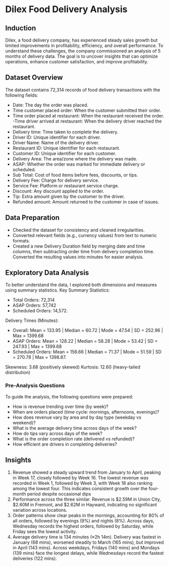 # Dilex Food Delivery Analysis
## Induction
Dilex, a food delivery company, has experienced steady sales growth but limited improvements in profitability, efficiency, and overall performance. To understand these challenges, the company commissioned an analysis of 5 months of delivery data. The goal is to uncover insights that can optimize operations, enhance customer satisfaction, and improve profitability.
## Dataset Overview 
The dataset contains 72,314 records of food delivery transactions with the following fields:
- Date: The day the order was placed.
- Time customer placed order: When the customer submitted their order.
- Time order placed at restaurant: When the restaurant received the order.
-Time driver arrived at restaurant: When the delivery driver reached the restaurant.
- Delivery time: Time taken to complete the delivery.
- Driver ID: Unique identifier for each driver.
- Driver Name: Name of the delivery driver.
- Restaurant ID: Unique identifier for each restaurant.
- Customer ID: Unique identifier for each customer.
- Delivery Area: The area/zone where the delivery was made.
- ASAP: Whether the order was marked for immediate delivery or scheduled.
- Sub Total: Cost of food items before fees, discounts, or tips.
- Delivery Fee: Charge for delivery service.
- Service Fee: Platform or restaurant service charge.
- Discount: Any discount applied to the order.
- Tip: Extra amount given by the customer to the driver.
- Refunded amount: Amount returned to the customer in case of issues.
## Data Preparation
- Checked the dataset for consistency and cleaned irregularities.
- Converted relevant fields (e.g., currency values) from text to numeric formats.
- Created a new Delivery Duration field by merging date and time columns, then subtracting order time from delivery completion time.
Converted the resulting values into minutes for easier analysis.
## Exploratory Data Analysis
To better understand the data, I explored both dimensions and measures using summary statistics.
Key Summary Statistics:
- Total Orders: 72,314
- ASAP Orders: 57,742
- Scheduled Orders: 14,572.

Delivery Times (Minutes):
- Overall: Mean = 133.95 | Median = 60.72 | Mode = 47.54 | SD = 252.96 | Max = 1399.68
- ASAP Orders: Mean = 128.22 | Median = 58.28 | Mode = 53.42 | SD = 247.93 | Max = 1399.68
- Scheduled Orders: Mean = 156.66 | Median = 71.37 | Mode = 51.59 | SD = 270.78 | Max = 1398.87.

Skewness: 3.68 (positively skewed)
Kurtosis: 12.60 (heavy-tailed distribution)
### Pre-Analysis Questions
To guide the analysis, the following questions were prepared:
- How is revenue trending over time (by week)?
- When are orders placed (time cycle: mornings, afternoons, evenings)?
- How does revenue vary by area and by day type (weekday vs weekend)?
- What is the average delivery time across days of the week?
- How do tips vary across days of the week?
- What is the order completion rate (delivered vs refunded)?
- How efficient are drivers in completing deliveries?
## Insights
1.	Revenue showed a steady upward trend from January to April, peaking in Week 17, closely followed by Week 16. The lowest revenue was recorded in Week 1, followed by Week 3, with Week 18 also ranking among the lowest four. This indicates consistent growth over the four-month period despite occasional dips
2.	Performance across the three similar. Revenue is $2.59M in Union City, $2.60M in Fremont, and $2.62M in Hayward, indicating no significant variation across locations.
3.	Order patterns show clear peaks in the mornings, accounting for 80% of all orders, followed by evenings (9%) and nights (8%). Across days, Wednesday records the highest orders, followed by Saturday, while Friday sees the lowest activity.
4.	Average delivery time is 134 minutes (≈2h 14m). Delivery was fastest in January (68 mins), worsened steadily to March (165 mins), but improved in April (143 mins). Across weekdays, Fridays (140 mins) and Mondays (139 mins) face the longest delays, while Wednesdays record the fastest deliveries (122 mins).


